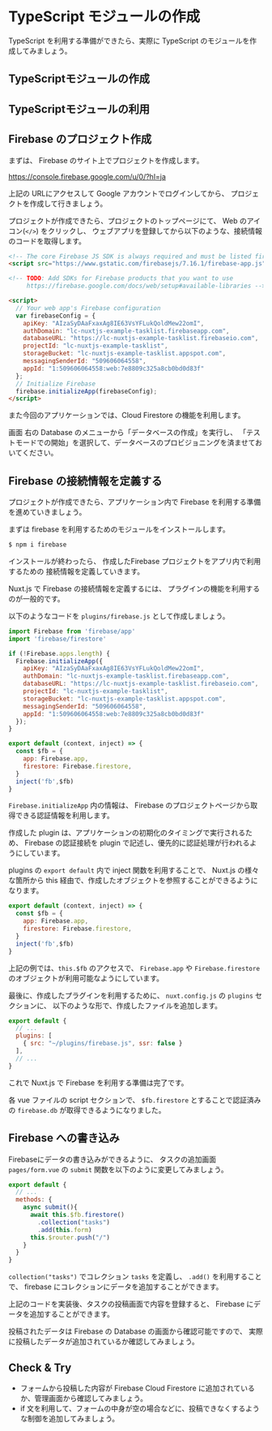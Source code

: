# TypeScript モジュールの作成

TypeScript を利用する準備ができたら、実際に TypeScript のモジュールを作成してみましょう。

## TypeScriptモジュールの作成

## TypeScriptモジュールの利用



## Firebase のプロジェクト作成

まずは、 Firebase のサイト上でプロジェクトを作成します。

https://console.firebase.google.com/u/0/?hl=ja

上記の URLにアクセスして Google アカウントでログインしてから、
プロジェクトを作成して行きましょう。

プロジェクトが作成できたら、プロジェクトのトップページにて、
Web のアイコン(`</>`) をクリックし、
ウェブアプリを登録してから以下のような、接続情報のコードを取得します。

```html
<!-- The core Firebase JS SDK is always required and must be listed first -->
<script src="https://www.gstatic.com/firebasejs/7.16.1/firebase-app.js"></script>

<!-- TODO: Add SDKs for Firebase products that you want to use
     https://firebase.google.com/docs/web/setup#available-libraries -->

<script>
  // Your web app's Firebase configuration
  var firebaseConfig = {
    apiKey: "AIzaSyDAaFxaxAg8IE63VsYFLukQoldMew22omI",
    authDomain: "lc-nuxtjs-example-tasklist.firebaseapp.com",
    databaseURL: "https://lc-nuxtjs-example-tasklist.firebaseio.com",
    projectId: "lc-nuxtjs-example-tasklist",
    storageBucket: "lc-nuxtjs-example-tasklist.appspot.com",
    messagingSenderId: "509606064558",
    appId: "1:509606064558:web:7e8809c325a8cb0bd0d83f"
  };
  // Initialize Firebase
  firebase.initializeApp(firebaseConfig);
</script>
```

また今回のアプリケーションでは、Cloud Firestore の機能を利用します。

画面 右の Database のメニューから「データベースの作成」を実行し、
「テストモードでの開始」を選択して、データベースのプロビジョニングを済ませておいてください。

## Firebase の接続情報を定義する

プロジェクトが作成できたら、アプリケーション内で Firebase を利用する準備を進めていきましょう。

まずは firebase を利用するためのモジュールをインストールします。

```bash
$ npm i firebase
```

インストールが終わったら、
作成したFirebase プロジェクトをアプリ内で利用するための
接続情報を定義していきます。

Nuxt.js で Firebase の接続情報を定義するには、
プラグインの機能を利用するのが一般的です。

以下のようなコードを `plugins/firebase.js` として作成しましょう。

```js
import Firebase from 'firebase/app'
import 'firebase/firestore'

if (!Firebase.apps.length) {
  Firebase.initializeApp({
    apiKey: "AIzaSyDAaFxaxAg8IE63VsYFLukQoldMew22omI",
    authDomain: "lc-nuxtjs-example-tasklist.firebaseapp.com",
    databaseURL: "https://lc-nuxtjs-example-tasklist.firebaseio.com",
    projectId: "lc-nuxtjs-example-tasklist",
    storageBucket: "lc-nuxtjs-example-tasklist.appspot.com",
    messagingSenderId: "509606064558",
    appId: "1:509606064558:web:7e8809c325a8cb0bd0d83f"
  });
}

export default (context, inject) => {
  const $fb = {
    app: Firebase.app,
    firestore: Firebase.firestore,
  }
  inject('fb',$fb)
}
```

`Firebase.initializeApp` 内の情報は、
Firebase のプロジェクトページから取得できる認証情報を利用します。

作成した plugin は、アプリケーションの初期化のタイミングで実行されるため、
Firebase の認証接続を plugin で記述し、優先的に認証処理が行われるようにしています。

plugins の `export default` 内で inject 関数を利用することで、
Nuxt.js の様々な箇所から this 経由で、作成したオブジェクトを参照することができるようになります。

```js
export default (context, inject) => {
  const $fb = {
    app: Firebase.app,
    firestore: Firebase.firestore,
  }
  inject('fb',$fb)
}
```

上記の例では、`this.$fb` のアクセスで、
`Firebase.app` や `Firebase.firestore` のオブジェクトが利用可能なようにしています。

最後に、作成したプラグインを利用するために、
`nuxt.config.js` の `plugins` セクションに、
以下のような形で、作成したファイルを追加します。

```js
export default {
  // ...
  plugins: [
    { src: "~/plugins/firebase.js", ssr: false }
  ],
  // ...
}
```

これで Nuxt.js で Firebase を利用する準備は完了です。

各 vue ファイルの script セクションで、
`$fb.firestore` とすることで認証済みの `firebase.db` が取得できるようになりました。

## Firebase への書き込み

Firebaseにデータの書き込みができるように、
タスクの追加画面 `pages/form.vue` の
`submit` 関数を以下のように変更してみましょう。

```js
export default {
  // ...
  methods: {
    async submit(){
      await this.$fb.firestore()
        .collection("tasks")
        .add(this.form) 
      this.$router.push("/")
    }
  }
}
```

`collection("tasks")` でコレクション `tasks` を定義し、
`.add()` を利用することで、
firebase にコレクションにデータを追加することができます。

上記のコードを実装後、タスクの投稿画面で内容を登録すると、
Firebase にデータを追加することができます。

投稿されたデータは Firebase  の Database の画面から確認可能ですので、
実際に投稿したデータが追加されているか確認してみましょう。

## Check & Try

- フォームから投稿した内容が Firebase Cloud Firestore に追加されているか、管理画面から確認してみましょう。
- if 文を利用して、フォームの中身が空の場合などに、投稿できなくするような制御を追加してみましょう。













